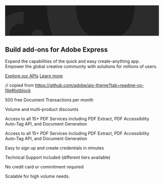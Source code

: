 <HeroSimple slots="image, heading, text , buttons" variant="fullWidth" textColor="white" />

![Hero image](./images/hero-image.png)

## Build add-ons for Adobe Express

Expand the capabilities of the quick and easy create-anything app. Empower the global creative community with solutions for millions of users.

[Explore our APIs](https://adobe.io)
[Learn more](https://adobe.io)

// copied from https://github.com/adobe/aio-theme?tab=readme-ov-file#listblock

<List slots="text1, text2" repeat="4" iconColor="#2ac3a2" icon="checkmark" variant="fullWidth" />

500 free Document Transactions per month

Volume and multi-product discounts

Access to all 15+ PDF Services including PDF Extract, PDF Accessibility Auto-Tag API, and Document Generation

Access to all 15+ PDF Services including PDF Extract, PDF Accessibility Auto-Tag API, and Document Generation

Easy to sign up and create credentials in minutes

Technical Support included (different tiers available)

No credit card or commitment required

Scalable for high volume needs.